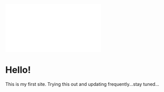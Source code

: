 ![](test.html)
# Hello!
This is my first site. Trying this out and updating frequently...stay tuned...
